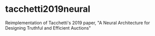 # tacchetti2019neural
Reimplementation of Tacchetti's 2019 paper, "A Neural Architecture for Designing Truthful and Efficient Auctions"
